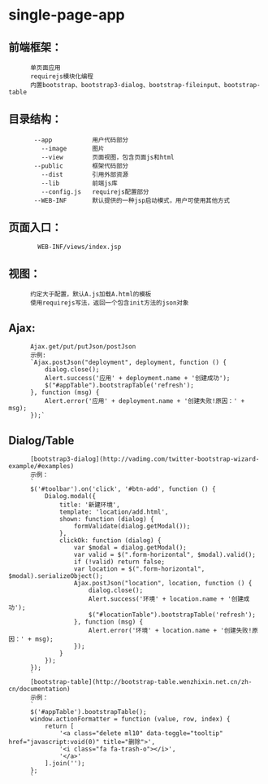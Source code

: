 # single-page-app
## 前端框架： 
          单页面应用
          requirejs模块化编程
          内置bootstrap、bootstrap3-dialog、bootstrap-fileinput、bootstrap-table

## 目录结构：  
           --app           用户代码部分
             --image       图片
             --view        页面视图，包含页面js和html
           --public        框架代码部分
             --dist        引用外部资源
             --lib         前端js库
             --config.js   requirejs配置部分
           --WEB-INF       默认提供的一种jsp启动模式，用户可使用其他方式
           
## 页面入口： 
            WEB-INF/views/index.jsp

## 视图：
          约定大于配置，默认A.js加载A.html的模板
          使用requirejs写法，返回一个包含init方法的json对象
## Ajax:     
          Ajax.get/put/putJson/postJson
          示例:
          `Ajax.postJson("deployment", deployment, function () {
              dialog.close();
              Alert.success('应用' + deployment.name + '创建成功');
              $("#appTable").bootstrapTable('refresh');
          }, function (msg) {
              Alert.error('应用' + deployment.name + '创建失败!原因：' + msg);
          });`
## Dialog/Table
          [bootstrap3-dialog](http://vadimg.com/twitter-bootstrap-wizard-example/#examples)
          示例：
          `
          $('#toolbar').on('click', '#btn-add', function () {
              Dialog.modal({
                  title: '新建环境',
                  template: 'location/add.html',
                  shown: function (dialog) {
                      formValidate(dialog.getModal());
                  },
                  clickOk: function (dialog) {
                      var $modal = dialog.getModal();
                      var valid = $(".form-horizontal", $modal).valid();
                      if (!valid) return false;
                      var location = $(".form-horizontal", $modal).serializeObject();
                      Ajax.postJson("location", location, function () {
                          dialog.close();
                          Alert.success('环境' + location.name + '创建成功');
                          $("#locationTable").bootstrapTable('refresh');
                      }, function (msg) {
                          Alert.error('环境' + location.name + '创建失败!原因：' + msg);
                      });
                  }
              });
          });
          `
          [bootstrap-table](http://bootstrap-table.wenzhixin.net.cn/zh-cn/documentation)
          示例：
          `
          $('#appTable').bootstrapTable();
          window.actionFormatter = function (value, row, index) {
              return [
                  '<a class="delete ml10" data-toggle="tooltip" href="javascript:void(0)" title="删除">',
                  '<i class="fa fa-trash-o"></i>',
                  '</a>'
              ].join('');
          };
          `


